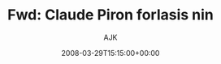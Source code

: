 ---
title: 'Fwd: Claude Piron forlasis nin'
posts: 1
hash: 't929'
author: 'AJK'
date: 2008-03-29T15:15:00+00:00
sources:
  - http://forums.tokipona.org/viewtopic.php%3Ft=929.html
---